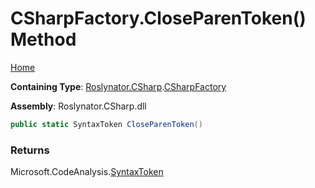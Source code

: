 # CSharpFactory\.CloseParenToken\(\) Method

[Home](../../../../README.md)

**Containing Type**: [Roslynator.CSharp](../../README.md)\.[CSharpFactory](../README.md)

**Assembly**: Roslynator\.CSharp\.dll

```csharp
public static SyntaxToken CloseParenToken()
```

### Returns

Microsoft\.CodeAnalysis\.[SyntaxToken](https://docs.microsoft.com/en-us/dotnet/api/microsoft.codeanalysis.syntaxtoken)

